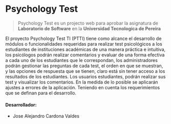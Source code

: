 # Psychology Test

> Psychology Test es un projecto web para aprobar la asignatura de **Laboratorio de Software** en la **Universidad Tecnologica de Pereira**

El proyecto Psychology Test TI (PTTI) tiene como alcance el desarrollo de módulos o funcionalidades requeridas para realizar test psicológicos a los estudiantes de instituciones académicas de una manera práctica e intuitiva, los psicólogos podrán realizar comentarios y evaluar de una forma efectiva a cada uno de los estudiantes que le correspondan, los administradores podrán gestionar las preguntas de cada test, el orden en que se muestran, y las opciones de respuesta que se tienen, claro está sin tener acceso a los resultados de los estudiantes. Los usuarios estudiantes, podrán realizar sus test y visualizar los comentarios.  En la medida de lo posible se aplicarán ajustes a errores de la aplicación. Teniendo en cuenta los requerimientos que se definan para el desarrollo.

#### Desarrollador:
- Jose Alejandro Cardona Valdes
